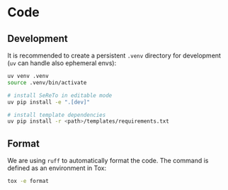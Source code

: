 # Code

## Development

It is recommended to create a persistent `.venv` directory for development (`uv` can handle also ephemeral envs):

```sh
uv venv .venv
source .venv/bin/activate

# install SeReTo in editable mode
uv pip install -e ".[dev]"

# install template dependencies
uv pip install -r <path>/templates/requirements.txt
```

## Format

We are using `ruff` to automatically format the code. The command is defined as an environment in Tox:

```sh
tox -e format
```
